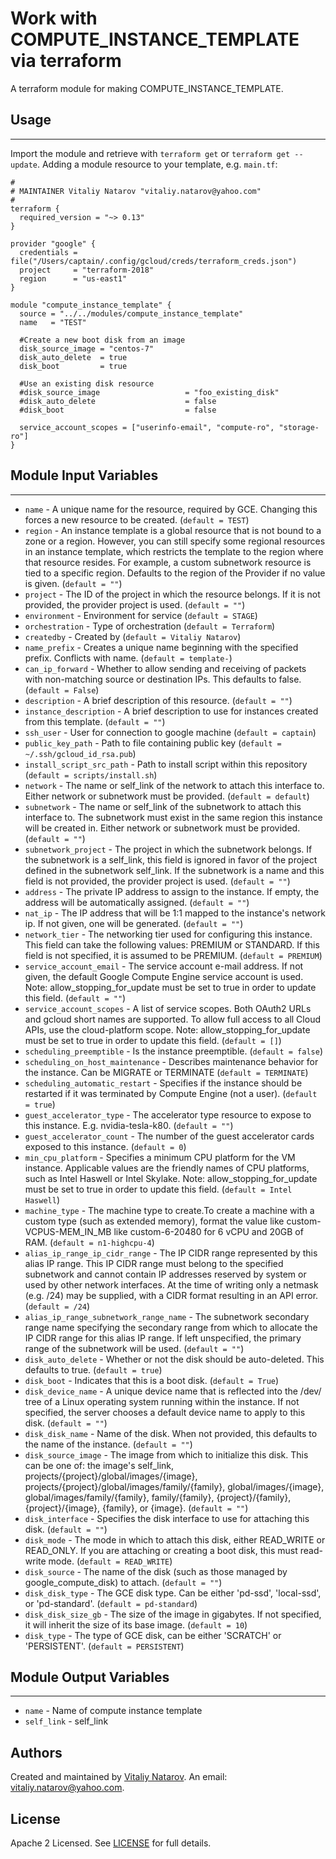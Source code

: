 # Work with COMPUTE_INSTANCE_TEMPLATE via terraform

A terraform module for making COMPUTE_INSTANCE_TEMPLATE.


## Usage
----------------------
Import the module and retrieve with ```terraform get``` or ```terraform get --update```. Adding a module resource to your template, e.g. `main.tf`:

```
#
# MAINTAINER Vitaliy Natarov "vitaliy.natarov@yahoo.com"
#
terraform {
  required_version = "~> 0.13"
}

provider "google" {
  credentials = file("/Users/captain/.config/gcloud/creds/terraform_creds.json")
  project     = "terraform-2018"
  region      = "us-east1"
}

module "compute_instance_template" {
  source = "../../modules/compute_instance_template"
  name   = "TEST"

  #Create a new boot disk from an image
  disk_source_image = "centos-7"
  disk_auto_delete  = true
  disk_boot         = true

  #Use an existing disk resource
  #disk_source_image                   = "foo_existing_disk"
  #disk_auto_delete                    = false
  #disk_boot                           = false

  service_account_scopes = ["userinfo-email", "compute-ro", "storage-ro"]
}

```

## Module Input Variables
----------------------
- `name` - A unique name for the resource, required by GCE. Changing this forces a new resource to be created. (`default = TEST`)
- `region` - An instance template is a global resource that is not bound to a zone or a region. However, you can still specify some regional resources in an instance template, which restricts the template to the region where that resource resides. For example, a custom subnetwork resource is tied to a specific region. Defaults to the region of the Provider if no value is given. (`default = ""`)
- `project` - The ID of the project in which the resource belongs. If it is not provided, the provider project is used. (`default = ""`)
- `environment` - Environment for service (`default = STAGE`)
- `orchestration` - Type of orchestration (`default = Terraform`)
- `createdby` - Created by (`default = Vitaliy Natarov`)
- `name_prefix` - Creates a unique name beginning with the specified prefix. Conflicts with name. (`default = template-`)
- `can_ip_forward` - Whether to allow sending and receiving of packets with non-matching source or destination IPs. This defaults to false. (`default = False`)
- `description` - A brief description of this resource. (`default = ""`)
- `instance_description` - A brief description to use for instances created from this template. (`default = ""`)
- `ssh_user` - User for connection to google machine (`default = captain`)
- `public_key_path` - Path to file containing public key (`default = ~/.ssh/gcloud_id_rsa.pub`)
- `install_script_src_path` - Path to install script within this repository (`default = scripts/install.sh`)
- `network` - The name or self_link of the network to attach this interface to. Either network or subnetwork must be provided. (`default = default`)
- `subnetwork` - The name or self_link of the subnetwork to attach this interface to. The subnetwork must exist in the same region this instance will be created in. Either network or subnetwork must be provided. (`default = ""`)
- `subnetwork_project` - The project in which the subnetwork belongs. If the subnetwork is a self_link, this field is ignored in favor of the project defined in the subnetwork self_link. If the subnetwork is a name and this field is not provided, the provider project is used. (`default = ""`)
- `address` - The private IP address to assign to the instance. If empty, the address will be automatically assigned. (`default = ""`)
- `nat_ip` - The IP address that will be 1:1 mapped to the instance's network ip. If not given, one will be generated. (`default = ""`)
- `network_tier` - The networking tier used for configuring this instance. This field can take the following values: PREMIUM or STANDARD. If this field is not specified, it is assumed to be PREMIUM. (`default = PREMIUM`)
- `service_account_email` - The service account e-mail address. If not given, the default Google Compute Engine service account is used. Note: allow_stopping_for_update must be set to true in order to update this field. (`default = ""`)
- `service_account_scopes` - A list of service scopes. Both OAuth2 URLs and gcloud short names are supported. To allow full access to all Cloud APIs, use the cloud-platform scope. Note: allow_stopping_for_update must be set to true in order to update this field. (`default = []`)
- `scheduling_preemptible` - Is the instance preemptible. (`default = false`)
- `scheduling_on_host_maintenance` - Describes maintenance behavior for the instance. Can be MIGRATE or TERMINATE (`default = TERMINATE`)
- `scheduling_automatic_restart` - Specifies if the instance should be restarted if it was terminated by Compute Engine (not a user). (`default = true`)
- `guest_accelerator_type` - The accelerator type resource to expose to this instance. E.g. nvidia-tesla-k80. (`default = ""`)
- `guest_accelerator_count` - The number of the guest accelerator cards exposed to this instance. (`default = 0`)
- `min_cpu_platform` - Specifies a minimum CPU platform for the VM instance. Applicable values are the friendly names of CPU platforms, such as Intel Haswell or Intel Skylake. Note: allow_stopping_for_update must be set to true in order to update this field. (`default = Intel Haswell`)
- `machine_type` - The machine type to create.To create a machine with a custom type (such as extended memory), format the value like custom-VCPUS-MEM_IN_MB like custom-6-20480 for 6 vCPU and 20GB of RAM. (`default = n1-highcpu-4`)
- `alias_ip_range_ip_cidr_range` - The IP CIDR range represented by this alias IP range. This IP CIDR range must belong to the specified subnetwork and cannot contain IP addresses reserved by system or used by other network interfaces. At the time of writing only a netmask (e.g. /24) may be supplied, with a CIDR format resulting in an API error. (`default = /24`)
- `alias_ip_range_subnetwork_range_name` - The subnetwork secondary range name specifying the secondary range from which to allocate the IP CIDR range for this alias IP range. If left unspecified, the primary range of the subnetwork will be used. (`default = ""`)
- `disk_auto_delete` - Whether or not the disk should be auto-deleted. This defaults to true. (`default = true`)
- `disk_boot` - Indicates that this is a boot disk. (`default = True`)
- `disk_device_name` - A unique device name that is reflected into the /dev/ tree of a Linux operating system running within the instance. If not specified, the server chooses a default device name to apply to this disk. (`default = ""`)
- `disk_disk_name` - Name of the disk. When not provided, this defaults to the name of the instance. (`default = ""`)
- `disk_source_image` - The image from which to initialize this disk. This can be one of: the image's self_link, projects/{project}/global/images/{image}, projects/{project}/global/images/family/{family}, global/images/{image}, global/images/family/{family}, family/{family}, {project}/{family}, {project}/{image}, {family}, or {image}. (`default = ""`)
- `disk_interface` - Specifies the disk interface to use for attaching this disk. (`default = ""`)
- `disk_mode` - The mode in which to attach this disk, either READ_WRITE or READ_ONLY. If you are attaching or creating a boot disk, this must read-write mode. (`default = READ_WRITE`)
- `disk_source` - The name of the disk (such as those managed by google_compute_disk) to attach. (`default = ""`)
- `disk_disk_type` - The GCE disk type. Can be either 'pd-ssd', 'local-ssd', or 'pd-standard'. (`default = pd-standard`)
- `disk_disk_size_gb` - The size of the image in gigabytes. If not specified, it will inherit the size of its base image. (`default = 10`)
- `disk_type` - The type of GCE disk, can be either 'SCRATCH' or 'PERSISTENT'. (`default = PERSISTENT`)

## Module Output Variables
----------------------
- `name` - Name of compute instance template
- `self_link` - self_link


## Authors

Created and maintained by [Vitaliy Natarov](https://github.com/SebastianUA). An email: [vitaliy.natarov@yahoo.com](vitaliy.natarov@yahoo.com).

## License

Apache 2 Licensed. See [LICENSE](https://github.com/SebastianUA/terraform/blob/master/LICENSE) for full details.
